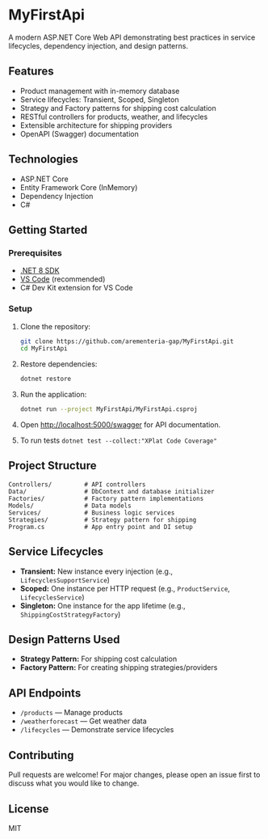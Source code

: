 # MyFirstApi

A modern ASP.NET Core Web API demonstrating best practices in service lifecycles, dependency injection, and design patterns.

## Features
- Product management with in-memory database
- Service lifecycles: Transient, Scoped, Singleton
- Strategy and Factory patterns for shipping cost calculation
- RESTful controllers for products, weather, and lifecycles
- Extensible architecture for shipping providers
- OpenAPI (Swagger) documentation

## Technologies
- ASP.NET Core
- Entity Framework Core (InMemory)
- Dependency Injection
- C#

## Getting Started

### Prerequisites
- [.NET 8 SDK](https://dotnet.microsoft.com/download)
- [VS Code](https://code.visualstudio.com/) (recommended)
- C# Dev Kit extension for VS Code

### Setup
1. Clone the repository:
   ```bash
   git clone https://github.com/arementeria-gap/MyFirstApi.git
   cd MyFirstApi
   ```
2. Restore dependencies:
   ```bash
   dotnet restore
   ```
3. Run the application:
   ```bash
   dotnet run --project MyFirstApi/MyFirstApi.csproj
   ```
4. Open [http://localhost:5000/swagger](http://localhost:5000/swagger) for API documentation.

5. To run tests `dotnet test --collect:"XPlat Code Coverage"`

## Project Structure
```
Controllers/         # API controllers
Data/                # DbContext and database initializer
Factories/           # Factory pattern implementations
Models/              # Data models
Services/            # Business logic services
Strategies/          # Strategy pattern for shipping
Program.cs           # App entry point and DI setup
```

## Service Lifecycles
- **Transient:** New instance every injection (e.g., `LifecyclesSupportService`)
- **Scoped:** One instance per HTTP request (e.g., `ProductService`, `LifecyclesService`)
- **Singleton:** One instance for the app lifetime (e.g., `ShippingCostStrategyFactory`)

## Design Patterns Used
- **Strategy Pattern:** For shipping cost calculation
- **Factory Pattern:** For creating shipping strategies/providers

## API Endpoints
- `/products` — Manage products
- `/weatherforecast` — Get weather data
- `/lifecycles` — Demonstrate service lifecycles

## Contributing
Pull requests are welcome! For major changes, please open an issue first to discuss what you would like to change.

## License
MIT
